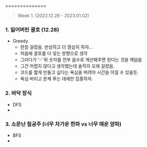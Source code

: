 ==============
> Week 1. (2022.12.26 - 2023.01.02)
### 1. 잃어버린 괄호 (12.28)
- Greedy
    - 한참 걸렸음. 반성하고 더 열심히 하자...
    - 처음에 괄호를 다 넣는 방향으로 생각
    - 그러다가 '-' 뒤 숫자를 전부 음수로 계산해주면 된다는 것을 깨달음
    - 그건 어렵지 않다고 생각했는데 솔직히 오래 걸렸음.
    - 코드를 짧게 만들고 싶다는 욕심을 버려야 시간을 아낄 수 있을듯.
    - 욕심 버리고 문제 푸는 데에만 집중하자.

### 2. 바닥 장식
- DFS
 - 
### 3. 소문난 칠공주 (너무 차가운 한파 vs 너무 매운 양파)
- BFS
 - 
